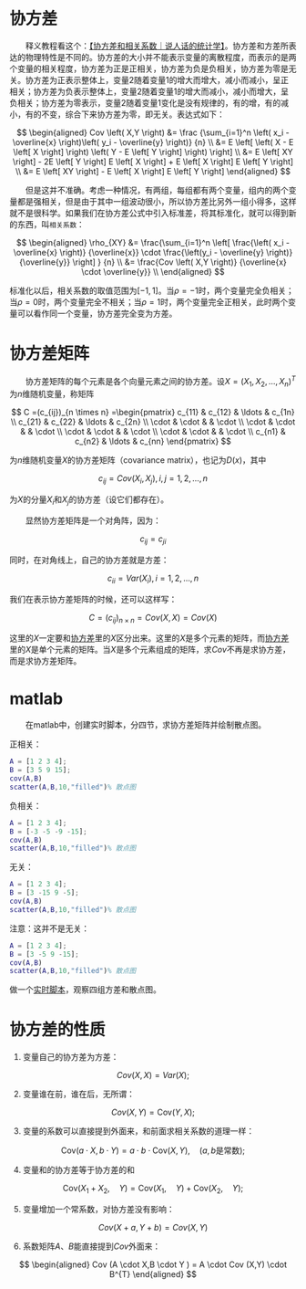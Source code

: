 # 协方差

&emsp;&emsp;释义教程看这个：[【协方差和相关系数｜说人话的统计学】](https://www.bilibili.com/video/BV1gX4y117aM/?share_source=copy_web&vd_source=6b55cb6788b1952e04c06b095d772810)。协方差和方差所表达的物理特性是不同的。协方差的大小并不能表示变量的离散程度，而表示的是两个变量的相关程度，协方差为正是正相关，协方差为负是负相关，协方差为零是无关。协方差为正表示整体上，变量2随着变量1的增大而增大，减小而减小，呈正相关；协方差为负表示整体上，变量2随着变量1的增大而减小，减小而增大，呈负相关；协方差为零表示，变量2随着变量1变化是没有规律的，有的增，有的减小，有的不变，综合下来协方差为零，即无关。表达式如下：

$$
\begin{aligned}
    Cov \left( X,Y \right)
    &= \frac
        {\sum_{i=1}^n \left( x_i - \overline{x} \right)\left( y_i - \overline{y} \right)}
        {n} \\
    &= E \left[ \left( X - E \left[ X \right] \right) \left( Y - E \left[ Y \right] \right) \right] \\
    &= E \left[ XY \right] - 2E \left[ Y \right] E \left[ X \right] + E \left[ X \right] E \left[ Y \right] \\
    &= E \left[ XY \right] - E \left[ X \right] E \left[ Y \right]
\end{aligned}
$$

&emsp;&emsp;但是这并不准确。考虑一种情况，有两组，每组都有两个变量，组内的两个变量都是强相关，但是由于其中一组波动很小，所以协方差比另外一组小得多，这样就不是很科学。如果我们在协方差公式中引入标准差，将其标准化，就可以得到新的东西，叫`相关系数`：

$$
\begin{aligned}
    \rho_{XY}
    &= \frac{\sum_{i=1}^n \left[
            \frac{\left( x_i - \overline{x} \right)}
            {\overline{x}} \cdot
            \frac{\left(y_i - \overline{y} \right)}
            {\overline{y}} \right]
        }
        {n} \\
    &= \frac{Cov \left( X,Y \right)}
        {\overline{x} \cdot \overline{y}} \\
\end{aligned}
$$

标准化以后，相关系数的取值范围为$[-1,1]$。当$\rho=-1$时，两个变量完全负相关；当$\rho=0$时，两个变量完全不相关；当$\rho=1$时，两个变量完全正相关，此时两个变量可以看作同一个变量，协方差完全变为方差。

# 协方差矩阵

&emsp;&emsp;协方差矩阵的每个元素是各个向量元素之间的协方差。设$X = ( X_{1}, X_{2}, \ldots, X_{n})^{T}$为$n$维随机变量，称矩阵

$$
C =(c_{ij})_{n \times n}
    =\begin{pmatrix}
        c_{11} & c_{12} & \ldots & c_{1n} \\
        c_{21} & c_{22} & \ldots & c_{2n} \\
        \cdot & \cdot & & \cdot \\
        \cdot & \cdot & & \cdot \\
        \cdot & \cdot & & \cdot \\
        \cdot & \cdot & & \cdot \\
        c_{n1} & c_{n2} & \ldots & c_{nn}
    \end{pmatrix}
$$

为$n$维随机变量$X$的协方差矩阵（covariance matrix），也记为$D(x)$，其中

$$
c_{ij} = Cov(X_i,X_j),i,j=1,2,\ldots,n
$$

为$X$的分量$X_{i}$和$X_{j}$的协方差（设它们都存在）。

&emsp;&emsp;显然协方差矩阵是一个对角阵，因为：

$$
c_{ij} = c_{ji}
$$

同时，在对角线上，自己的协方差就是方差：

$$
c_{ii} = Var(X_i),i=1,2,\ldots,n
$$

我们在表示协方差矩阵的时候，还可以这样写：

$$
C =(c_{ij})_{n \times n} = Cov ( X,X ) = Cov ( X )
$$

这里的$X$一定要和[协方差](#协方差)里的$X$区分出来。这里的$X$是多个元素的矩阵，而[协方差](#协方差)里的$X$是单个元素的矩阵。当$X$是多个元素组成的矩阵，求$Cov$不再是求协方差，而是求协方差矩阵。

# matlab

&emsp;&emsp;在matlab中，创建实时脚本，分四节，求协方差矩阵并绘制散点图。

正相关：

```matlab
A = [1 2 3 4];
B = [3 5 9 15];
cov(A,B)
scatter(A,B,10,"filled")% 散点图
```

负相关：

```matlab
A = [1 2 3 4];
B = [-3 -5 -9 -15];
cov(A,B)
scatter(A,B,10,"filled")% 散点图
```

无关：

```matlab
A = [1 2 3 4];
B = [3 -15 9 -5];
cov(A,B)
scatter(A,B,10,"filled")% 散点图
```

注意：这并不是无关：

```matlab
A = [1 2 3 4];
B = [3 -5 9 -15];
cov(A,B)
scatter(A,B,10,"filled")% 散点图
```

做一个[实时脚本](./Covariance.mlx)，观察四组方差和散点图。

# 协方差的性质

1. 变量自己的协方差为方差：

$$
Cov(X,X) = Var(X);
$$
   
2. 变量谁在前，谁在后，无所谓：

$$
Cov(X,Y) = \mathrm{Cov}(Y,X);
$$

3. 变量的系数可以直接提到外面来，和前面求相关系数的道理一样：

$$
\mathrm{Cov}(a \cdot X,b \cdot Y) = a \cdot b \cdot \mathrm{Cov}(X,Y),\quad(a,b\text{是常数});
$$

4. 变量和的协方差等于协方差的和

$$
\mathrm{Cov}(X_{1}+X_{2},\quad Y) = \mathrm{Cov}(X_{1},\quad Y) + \mathrm{Cov}(X_{2},\quad Y);
$$

5. 变量增加一个常系数，对协方差没有影响：

$$
Cov(X+a,Y+b)=Cov(X,Y)
$$

6. 系数矩阵$A$、$B$能直接提到$Cov$外面来：

$$
\begin{aligned}
    Cov (A \cdot X,B \cdot Y ) = A \cdot Cov (X,Y) \cdot B^{T}
\end{aligned}
$$